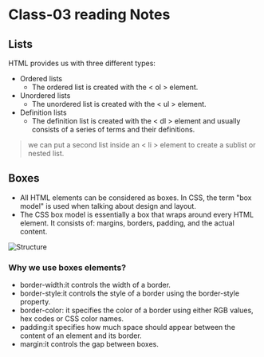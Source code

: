 # Class-03 reading Notes #

## Lists ##
 HTML provides us with three different types:
 - Ordered lists
    * The ordered list is created with the < ol > element.
 - Unordered lists 
    * The unordered list is created with the < ul > element.
 - Definition lists
    * The definition list is created with the < dl > element and usually consists of a series of terms and their definitions.
    
 > we can put a second list inside an < li > element to create a sublist or nested list.
 
## Boxes ##
- All HTML elements can be considered as boxes. In CSS, the term "box model" is used when talking about design and layout.
- The CSS box model is essentially a box that wraps around every HTML element. It consists of: margins, borders, padding, and the actual content.

![Structure](https://media.geeksforgeeks.org/wp-content/uploads/box-model-1.png)

### Why we use boxes elements? ###
- border-width:it controls the width of a border.
- border-style:it controls the style of a border using the border-style property.
- border-color: it specifies the color of a border using either RGB values, hex codes or CSS color names.
- padding:it specifies how much space should appear between the content of an element and its border.
- margin:it controls the gap between boxes.
